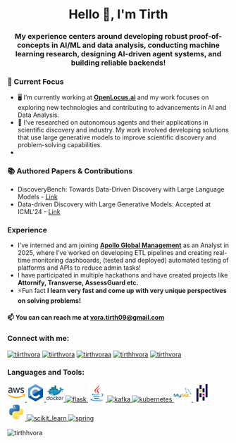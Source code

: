 <h1 align="center">Hello 👋, I'm Tirth</h1>
<h3 align="center">My experience centers around developing robust proof-of-concepts in AI/ML and data analysis, conducting machine learning research, designing AI-driven agent systems, and building reliable backends!</h3>

### 🔭 Current Focus
- 🖥️ I’m currently working at **[OpenLocus.ai](https://www.openlocus.ai)** and my work focuses on exploring new technologies and contributing to advancements in AI and Data Analysis.
- 🔭 I've researched on autonomous agents and their applications in scientific discovery and industry. My work involved developing solutions that use large generative models to improve scientific discovery and problem-solving capabilities.
- 
### 📚 Authored Papers & Contributions
- DiscoveryBench: Towards Data-Driven Discovery with Large Language Models - [Link](https://arxiv.org/abs/2407.01725v1)
- Data-driven Discovery with Large Generative Models: Accepted at ICML'24 - [Link](https://arxiv.org/abs/2402.13610)

### Experience 
- I've interned and am joining **[Apollo Global Management](https://apollo.com)** as an Analyst in 2025, where I've worked on developing ETL pipelines and creating real-time monitoring dashboards, (tested and deployed) automated testing of platforms and APIs to reduce admin tasks!
- I have participated in multiple hackathons and have created projects like **Attornify, Transverse, AssessGuard etc.**
- ⚡Fun fact **I learn very fast and come up with very unique perspectives on solving problems!**

#### 📫 You can can reach me at **vora.tirth09@gmail.com**

<h3 align="left">Connect with me:</h3>
<p align="left">
<a href="https://twitter.com/tiirthvora" target="blank"><img align="center" src="https://raw.githubusercontent.com/rahuldkjain/github-profile-readme-generator/master/src/images/icons/Social/twitter.svg" alt="tiirthvora" height="30" width="40" /></a>
<a href="https://linkedin.com/in/tiirthvora" target="blank"><img align="center" src="https://raw.githubusercontent.com/rahuldkjain/github-profile-readme-generator/master/src/images/icons/Social/linked-in-alt.svg" alt="tiirthvora" height="30" width="40" /></a>
<a href="https://kaggle.com/tirthvoraa" target="blank"><img align="center" src="https://raw.githubusercontent.com/rahuldkjain/github-profile-readme-generator/master/src/images/icons/Social/kaggle.svg" alt="tirthvoraa" height="30" width="40" /></a>
<a href="https://instagram.com/tirthhvora" target="blank"><img align="center" src="https://raw.githubusercontent.com/rahuldkjain/github-profile-readme-generator/master/src/images/icons/Social/instagram.svg" alt="tirthhvora" height="30" width="40" /></a>
<a href="https://www.leetcode.com/tirthvora" target="blank"><img align="center" src="https://raw.githubusercontent.com/rahuldkjain/github-profile-readme-generator/master/src/images/icons/Social/leet-code.svg" alt="tirthvora" height="30" width="40" /></a>
</p>

<h3 align="left">Languages and Tools:</h3>
<p align="left"> <a href="https://aws.amazon.com" target="_blank" rel="noreferrer"> <img src="https://raw.githubusercontent.com/devicons/devicon/master/icons/amazonwebservices/amazonwebservices-original-wordmark.svg" alt="aws" width="40" height="40"/> </a> <a href="https://www.cprogramming.com/" target="_blank" rel="noreferrer"> <img src="https://raw.githubusercontent.com/devicons/devicon/master/icons/c/c-original.svg" alt="c" width="40" height="40"/> </a> <a href="https://www.docker.com/" target="_blank" rel="noreferrer"> <img src="https://raw.githubusercontent.com/devicons/devicon/master/icons/docker/docker-original-wordmark.svg" alt="docker" width="40" height="40"/> </a> <a href="https://flask.palletsprojects.com/" target="_blank" rel="noreferrer"> <img src="https://www.vectorlogo.zone/logos/pocoo_flask/pocoo_flask-icon.svg" alt="flask" width="40" height="40"/> </a> <a href="https://www.java.com" target="_blank" rel="noreferrer"> <img src="https://raw.githubusercontent.com/devicons/devicon/master/icons/java/java-original.svg" alt="java" width="40" height="40"/> </a> <a href="https://kafka.apache.org/" target="_blank" rel="noreferrer"> <img src="https://www.vectorlogo.zone/logos/apache_kafka/apache_kafka-icon.svg" alt="kafka" width="40" height="40"/> </a> <a href="https://kubernetes.io" target="_blank" rel="noreferrer"> <img src="https://www.vectorlogo.zone/logos/kubernetes/kubernetes-icon.svg" alt="kubernetes" width="40" height="40"/> </a> <a href="https://www.mysql.com/" target="_blank" rel="noreferrer"> <img src="https://raw.githubusercontent.com/devicons/devicon/master/icons/mysql/mysql-original-wordmark.svg" alt="mysql" width="40" height="40"/> </a> <a href="https://pandas.pydata.org/" target="_blank" rel="noreferrer"> <img src="https://raw.githubusercontent.com/devicons/devicon/2ae2a900d2f041da66e950e4d48052658d850630/icons/pandas/pandas-original.svg" alt="pandas" width="40" height="40"/> </a> <a href="https://www.python.org" target="_blank" rel="noreferrer"> <img src="https://raw.githubusercontent.com/devicons/devicon/master/icons/python/python-original.svg" alt="python" width="40" height="40"/> </a> <a href="https://scikit-learn.org/" target="_blank" rel="noreferrer"> <img src="https://upload.wikimedia.org/wikipedia/commons/0/05/Scikit_learn_logo_small.svg" alt="scikit_learn" width="40" height="40"/> </a> <a href="https://spring.io/" target="_blank" rel="noreferrer"> <img src="https://www.vectorlogo.zone/logos/springio/springio-icon.svg" alt="spring" width="40" height="40"/> </a> </p>

<p><img align="center" src="https://github-readme-streak-stats.herokuapp.com/?user=tirthhvora&theme=dark" alt="tirthhvora" /></p>
